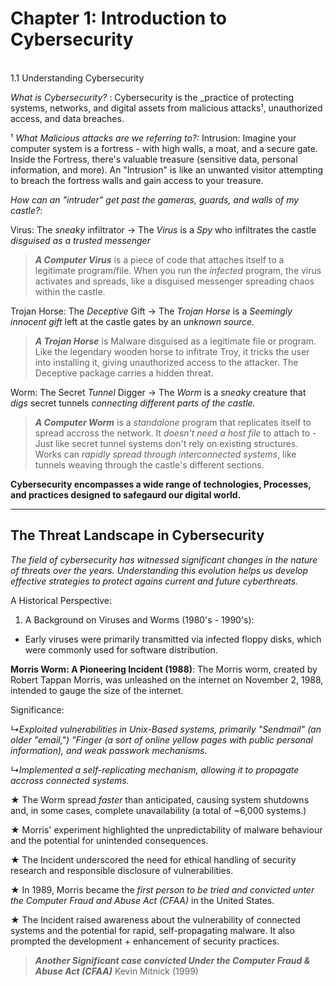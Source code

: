 # Chapter 1: Introduction to Cybersecurity
<br>
  1.1 Understanding Cybersecurity
  
_What is Cybersecurity?_ :
Cybersecurity is the _practice of protecting systems, networks, and digital assets from malicious attacks¹, unauthorized access, and data breaches. 

¹ _What Malicious attacks are we referring to?:_
Intrusion: Imagine your computer system is a fortress - with high walls, a moat, and a secure gate. Inside the Fortress, there's valuable treasure (sensitive data, personal information, and more). An "Intrusion" is like an unwanted visitor attempting to breach the fortress walls and gain access to your treasure. 

_How can an "intruder" get past the gameras, guards, and walls of my castle?_:

Virus: The _sneaky_ infiltrator → The _Virus_ is a _Spy_ who infiltrates the castle _disguised as a trusted messenger_

> **_A Computer Virus_** is a piece of code that attaches itself to a legitimate program/file. When you run the _infected_ program, the virus activates and spreads, like a disguised messenger spreading chaos within the castle.

Trojan Horse: The _Deceptive_ Gift → The _Trojan Horse_ is a _Seemingly innocent gift_ left at the castle gates by an _unknown source._

>**_A Trojan Horse_** is Malware disguised as a legitimate file or program. Like the legendary wooden horse to infitrate Troy, it tricks the user into installing it, giving unauthorized access to the attacker. The Deceptive package carries a hidden threat.

Worm: The Secret _Tunnel_ Digger → The _Worm_ is a _sneaky_ creature that _digs_ secret tunnels _connecting different parts of the castle._

>**_A Computer Worm_** is a _standalone_ program that replicates itself to spread accross the network. It _doesn't need a host file_ to attach to - Just like secret tunnel systems don't rely on existing structures. Works can _rapidly spread through interconnected systems_, like tunnels weaving through the castle's different sections.

**Cybersecurity encompasses a wide range of technologies, Processes, and practices designed to safegaurd our digital world.**

---
## The Threat Landscape in Cybersecurity
_The field of cybersecurity has witnessed significant changes in the nature of threats over the years. Understanding this evolution helps us develop effective strategies to protect agains current and future cyberthreats._

A Historical Perspective:
1. A Background on Viruses and Worms (1980's - 1990's):
- Early viruses were primarily transmitted via infected floppy disks, which were commonly used for software distribution.
  
**Morris Worm: A Pioneering Incident (1988)**:
  The Morris worm, created by Robert Tappan Morris, was unleashed on the internet on November 2, 1988, intended to gauge the size of the internet.
  
  Significance:
  
  _↳Exploited vulnerabilities in Unix-Based systems, primarily "Sendmail" (an older "email,") "Finger (a sort of online yellow pages with public personal information), and weak passwork mechanisms._
  
  _↳Implemented a self-replicating mechanism, allowing it to propagate accross connected systems._
  
★ The Worm spread _faster_ than anticipated, causing system shutdowns and, in some cases, complete unavailability (a total of ~6,000 systems.)

★ Morris' experiment highlighted the unpredictability of malware behaviour and the potential for unintended consequences. 

★ The Incident underscored the need for ethical handling of security research and responsible disclosure of vulnerabilities.

★ In 1989, Morris became the _first person to be tried and convicted unter the Computer Fraud and Abuse Act (CFAA)_ in the United States.

★ The Incident raised awareness about the vulnerability of connected systems and the potential for rapid, self-propagating malware. It also prompted the development + enhancement of security practices.

>**_Another Significant case convicted Under the Computer Fraud & Abuse Act (CFAA)_**
>Kevin Mitnick (1999)
